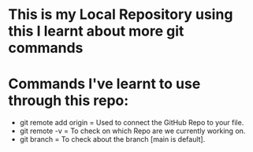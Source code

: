 # This is my Local Repository using this I learnt about more git commands 
# Commands I've learnt to use through this repo:
- git remote add origin <link> = Used to connect the GitHub Repo to your file.
- git remote -v = To check on which Repo are we currently working on.
- git branch = To check about the branch [main is default].